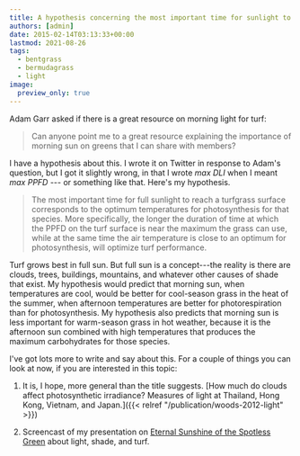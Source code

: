 ```yaml
---
title: A hypothesis concerning the most important time for sunlight to fall on turfgrass
authors: [admin]
date: 2015-02-14T03:13:33+00:00
lastmod: 2021-08-26
tags:
  - bentgrass
  - bermudagrass
  - light
image:
  preview_only: true
---
```


Adam Garr asked if there is a great resource on morning light for turf:

> Can anyone point me to a great resource explaining the importance of morning sun on greens that I can share with members?

I have a hypothesis about this. I wrote it on Twitter in response to Adam's question, but I got it slightly wrong, in that I wrote *max DLI* when I meant *max PPFD* --- or something like that. Here's my hypothesis.

> The most important time for full sunlight to reach a turfgrass surface corresponds to the optimum temperatures for photosynthesis for that species. More specifically, the longer the duration of time at which the PPFD on the turf surface is near the maximum the grass can use, while at the same time the air temperature is close to an optimum for photosynthesis, will optimize turf performance.

Turf grows best in full sun. But full sun is a concept---the reality is there are clouds, trees, buildings, mountains, and whatever other causes of shade that exist. My hypothesis would predict that morning sun, when temperatures are cool, would be better for cool-season grass in the heat of the summer, when afternoon temperatures are better for photorespiration than for photosynthesis. My hypothesis also predicts that morning sun is less important for warm-season grass in hot weather, because it is the afternoon sun combined with high temperatures that produces the maximum carbohydrates for those species.

I've got lots more to write and say about this. For a couple of things you can look at now, if you are interested in this topic:

1. It is, I hope, more general than the title suggests. [How much do clouds affect photosynthetic irradiance? Measures of light at Thailand, Hong Kong, Vietnam, and Japan.]({{< relref "/publication/woods-2012-light" >}})

2. Screencast of my presentation on [Eternal Sunshine of the Spotless Green](https://vimeo.com/micahwoods/eternalsunshine) about light, shade, and turf.
